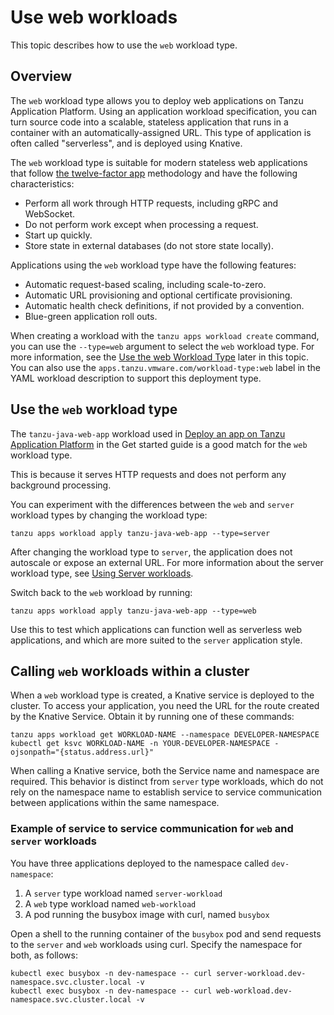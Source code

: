 # Use web workloads

This topic describes how to use the `web` workload type.

## <a id="overview"></a>Overview

The `web` workload type allows you to deploy web applications on Tanzu Application Platform.
Using an application workload specification, you can turn source code into a scalable, stateless
application that runs in a container with an automatically-assigned URL.
This type of application is often called "serverless", and is deployed using Knative.

The `web` workload type is suitable for modern stateless web applications that follow
[the twelve-factor app](https://12factor.net) methodology and have the following characteristics:

- Perform all work through HTTP requests, including gRPC and WebSocket.
- Do not perform work except when processing a request.
- Start up quickly.
- Store state in external databases (do not store state locally).

Applications using the `web` workload type have the following features:

- Automatic request-based scaling, including scale-to-zero.
- Automatic URL provisioning and optional certificate provisioning.
- Automatic health check definitions, if not provided by a convention.
- Blue-green application roll outs.

When creating a workload with the `tanzu apps workload create` command, you can use the
`--type=web` argument to select the `web` workload type.
For more information, see the [Use the web Workload Type](#using) later in this topic.
You can also use the `apps.tanzu.vmware.com/workload-type:web` label in the
YAML workload description to support this deployment type.

## <a id="using"></a> Use the `web` workload type

The `tanzu-java-web-app` workload used in [Deploy an app on Tanzu Application Platform](../getting-started/deploy-first-app.hbs.md) in the Get started guide is a good match for the `web`
workload type.

This is because it serves HTTP requests and does not perform any background processing.

You can experiment with the differences between the `web` and `server` workload types
by changing the workload type:

```console
tanzu apps workload apply tanzu-java-web-app --type=server
```

After changing the workload type to `server`, the application does not autoscale or expose an
external URL. For more information about the server workload type, see [Using Server workloads](server.hbs.md).

Switch back to the `web` workload by running:

```console
tanzu apps workload apply tanzu-java-web-app --type=web
```

Use this to test which applications can function well as serverless web applications,
and which are more suited to the `server` application style.

## <a id="communication"></a> Calling `web` workloads within a cluster

When a  `web` workload type is created, a Knative service is deployed to the cluster.
To access your application, you need the URL for the route created by the Knative Service.
Obtain it by running one of these commands:

```console
tanzu apps workload get WORKLOAD-NAME --namespace DEVELOPER-NAMESPACE
kubectl get ksvc WORKLOAD-NAME -n YOUR-DEVELOPER-NAMESPACE -ojsonpath="{status.address.url}"
```

When calling a Knative service, both the Service name and namespace are required.
This behavior is distinct from `server` type workloads, which do not rely on the namespace name to
establish service to service communication between applications within the same namespace.

### Example of service to service communication for `web` and `server` workloads

You have three applications deployed to the namespace called `dev-namespace`:

1. A `server` type workload named `server-workload`
2. A `web` type workload named `web-workload`
3. A pod running the busybox image with curl, named `busybox`

Open a shell to the running container of the `busybox` pod and send requests to the `server` and `web`
workloads using curl. Specify the namespace for both, as follows:

```console
kubectl exec busybox -n dev-namespace -- curl server-workload.dev-namespace.svc.cluster.local -v
kubectl exec busybox -n dev-namespace -- curl web-workload.dev-namespace.svc.cluster.local -v
```

